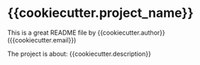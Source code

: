 # {{cookiecutter.project_name}}
This is a great README file by {{cookiecutter.author}} ({{cookiecutter.email}})


The project is about:
{{cookiecutter.description}}
